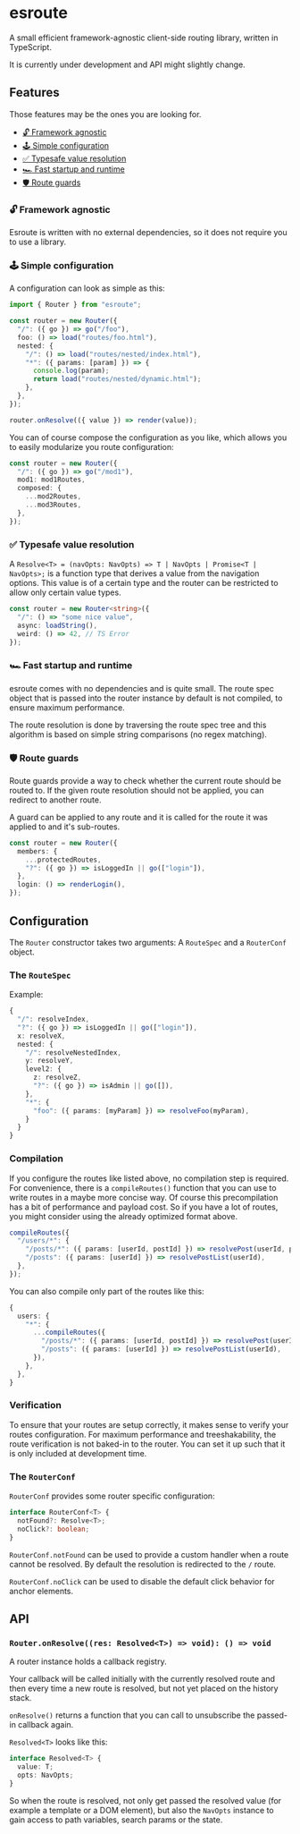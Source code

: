 # esroute

A small efficient framework-agnostic client-side routing library, written in TypeScript.

It is currently under development and API might slightly change.

## Features

Those features may be the ones you are looking for.

- [🔓 Framework agnostic](#-framework-agnostic)
- [🕹 Simple configuration](#-simple-configuration)
- [✅ Typesafe value resolution](#-typesafe-value-resolution)
- [🏎 Fast startup and runtime](#-fast-startup-and-runtime)
- [🛡 Route guards](#-route-guards)

### 🔓 Framework agnostic

Esroute is written with no external dependencies, so it does not require you to use a library.

### 🕹 Simple configuration

A configuration can look as simple as this:

```ts
import { Router } from "esroute";

const router = new Router({
  "/": ({ go }) => go("/foo"),
  foo: () => load("routes/foo.html"),
  nested: {
    "/": () => load("routes/nested/index.html"),
    "*": ({ params: [param] }) => {
      console.log(param);
      return load("routes/nested/dynamic.html");
    },
  },
});

router.onResolve(({ value }) => render(value));
```

You can of course compose the configuration as you like, which allows you to easily modularize you route configuration:

```ts
const router = new Router({
  "/": ({ go }) => go("/mod1"),
  mod1: mod1Routes,
  composed: {
    ...mod2Routes,
    ...mod3Routes,
  },
});
```

### ✅ Typesafe value resolution

A `Resolve<T> = (navOpts: NavOpts) => T | NavOpts | Promise<T | NavOpts>;` is a function type that derives a value from the navigation options. This value is of a certain type and the router can be restricted to allow only certain value types.

```ts
const router = new Router<string>({
  "/": () => "some nice value",
  async: loadString(),
  weird: () => 42, // TS Error
});
```

### 🏎 Fast startup and runtime

esroute comes with no dependencies and is quite small. The route spec object that is passed into the router instance by default is not compiled, to ensure maximum performance.

The route resolution is done by traversing the route spec tree and this algorithm is based on simple string comparisons (no regex matching).

### 🛡 Route guards

Route guards provide a way to check whether the current route should be routed to. If the given route resolution should not be applied, you can redirect to another route.

A guard can be applied to any route and it is called for the route it was applied to and it's sub-routes.

```ts
const router = new Router({
  members: {
    ...protectedRoutes,
    "?": ({ go }) => isLoggedIn || go(["login"]),
  },
  login: () => renderLogin(),
});
```

## Configuration

The `Router` constructor takes two arguments: A `RouteSpec` and a `RouterConf` object.

### The `RouteSpec`

Example:

```ts
{
  "/": resolveIndex,
  "?": ({ go }) => isLoggedIn || go(["login"]),
  x: resolveX,
  nested: {
    "/": resolveNestedIndex,
    y: resolveY,
    level2: {
      z: resolveZ,
      "?": ({ go }) => isAdmin || go([]),
    },
    "*": {
      "foo": ({ params: [myParam] }) => resolveFoo(myParam),
    }
  }
}
```

### Compilation

If you configure the routes like listed above, no compilation step is required.
For convenience, there is a `compileRoutes()` function that you can use to write
routes in a maybe more concise way. Of course this precompilation has a bit of performance and payload cost. So if you have a lot of routes, you might consider using the already optimized format above.

```ts
compileRoutes({
  "/users/*": {
    "/posts/*": ({ params: [userId, postId] }) => resolvePost(userId, postId),
    "/posts": ({ params: [userId] }) => resolvePostList(userId),
  },
});
```

You can also compile only part of the routes like this:

```ts
{
  users: {
    "*": {
      ...compileRoutes({
        "/posts/*": ({ params: [userId, postId] }) => resolvePost(userId, postId),
        "/posts": ({ params: [userId] }) => resolvePostList(userId),
      }),
    },
  },
}
```

### Verification

To ensure that your routes are setup correctly, it makes sense to verify your routes configuration.
For maximum performance and treeshakability, the route verification is not baked-in to the router. You can set it up such that it is only included at development time.

### The `RouterConf`

`RouterConf` provides some router specific configuration:

```ts
interface RouterConf<T> {
  notFound?: Resolve<T>;
  noClick?: boolean;
}
```

`RouterConf.notFound` can be used to provide a custom handler
when a route cannot be resolved. By default the resolution is
redirected to the `/` route.

`RouterConf.noClick` can be used to disable the default click behavior for anchor elements.

## API

### `Router.onResolve((res: Resolved<T>) => void): () => void`

A router instance holds a callback registry.

Your callback will be called initially with the currently resolved route and then every time a new route is resolved, but not yet placed on the history stack.

`onResolve()` returns a function that you can call to unsubscribe the passed-in callback again.

`Resolved<T>` looks like this:

```ts
interface Resolved<T> {
  value: T;
  opts: NavOpts;
}
```

So when the route is resolved, not only get passed the resolved value (for example a template or a DOM element), but also the `NavOpts` instance to gain access to path variables, search params or the state.
